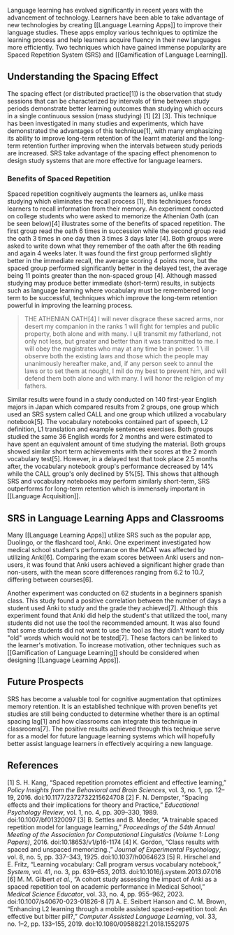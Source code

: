 Language learning has evolved significantly in recent years with the advancement of technology. Learners have been able to take advantage of new technologies by creating [[Language Learning Apps]] to improve their language studies. These apps employ various techniques to optimize the learning process and help learners acquire fluency in their new languages more efficiently. Two techniques which have gained immense popularity are Spaced Repetition System (SRS) and [[Gamification of Language Learning]]. 

## Understanding the Spacing Effect
The spacing effect (or distributed practice[1]) is the observation that study sessions that can be characterized by intervals of time between study periods demonstrate better learning outcomes than studying which occurs in a single continuous session (mass studying) [1]  [2]  [3]. This technique has been investigated in many studies and experiments, which have demonstrated the advantages of this technique[1], with many emphasizing its ability to improve long-term retention of the learnt material and the long-term retention further improving when the intervals between study periods are increased. SRS take advantage of the spacing effect phenomenon to design study systems that are more effective for language learners. 

### Benefits of Spaced Repetition
Spaced repetition cognitively augments the learners as, unlike mass studying which eliminates the recall process [1], this techniques forces learners to recall information from their memory. An experiment conducted on college students who were asked to memorize the Athenian Oath (can be seen below)[4] illustrates some of the benefits of spaced repetition. The first group read the oath 6 times in succession while the second group read the oath 3 times in one day then 3 times 3 days later [4]. Both groups were asked to write down what they remember of the oath after the 6th reading and again 4 weeks later. It was found the first group performed slightly better in the immediate recall, the average scoring 4 points more, but the spaced group performed significantly better in the delayed test, the average being 11 points greater than the non-spaced group [4]. Although massed studying may produce better immediate (short-term) results, in subjects such as language learning where vocabulary must be remembered long-term to be successful, techniques which improve the long-term retention powerful in improving the learning process. 

> THE ATHENIAN OATH[4]
> I will never disgrace these sacred arms, nor desert my companion in the ranks 1 will fight for temples and public property, both alone and with many. I ujll transmit my fatherland, not only not less, but greater and better than it was transmitted to me. I will obey the magistrates who may at any time be in power. 1 \\ ill observe both the existing laws and those which the people may unanimously hereafter make, and, if any person seek to annul the laws or to set them at nought, I mil do my best to prevent him, and will defend them both alone and with many. I will honor the religion of my fathers.


Similar results were found in a study conducted on 140 first-year English majors in Japan which compared results from 2 groups, one group which used an SRS system called CALL and one group which utilized a vocabulary notebook[5]. The vocabulary notebooks contained part of speech, L2 definition, L1 translation and example sentences exercises. Both groups studied the same 36 English words for 2 months and were estimated to have spent an equivalent amount of time studying the material. Both groups showed similar short term achievements with their scores at the 2 month vocabulary test[5]. However, in a delayed test that took place 2.5 months after, the vocabulary notebook group's performance decreased by 14% while the CALL group's only declined by 5%[5]. This shows that although SRS and vocabulary notebooks may perform similarly short-term, SRS outperforms for long-term retention which is immensely important in [[Language Acquisition]].

## SRS in Language Learning Apps and Classrooms
Many [[Language Learning Apps]] utilize SRS such as the popular app, Duolingo, or the flashcard tool, Anki. One experiment investigated how medical school student's performance on the MCAT was affected by utilizing Anki[6]. Comparing the exam scores between Anki users and non-users, it was found that Anki users achieved a significant higher grade than non-users, with the mean score differences ranging from 6.2 to 10.7, differing between courses[6]. 

Another experiment was conducted on 62 students in a beginners spanish class. This study found a positive correlation between the number of days a student used Anki to study and the grade they achieved[7]. Although this experiment found that Anki did help the student's that utilized the tool, many students did not use the tool the recommended amount. It was also found that some students did not want to use the tool as they didn't want to study "old" words which would not be tested[7]. These factors can be linked to the learner's motivation. To increase motivation, other techniques such as [[Gamification of Language Learning]] should be considered when designing [[Language Learning Apps]]. 

## Future Prospects
SRS has become a valuable tool for cognitive augmentation that optimizes memory retention. It is an established technique with proven benefits yet studies are still being conducted to determine whether there is an optimal spacing lag[1] and how classrooms can integrate this technique in classrooms[7]. The positive results achieved through this technique serve for as a model for future language learning systems which will hopefully better assist language learners in effectively acquiring a new language.

## References
[1] S. H. Kang, “Spaced repetition promotes efficient and effective learning,” _Policy Insights from the Behavioral and Brain Sciences_, vol. 3, no. 1, pp. 12–19, 2016. doi:10.1177/2372732215624708
[2] F. N. Dempster, “Spacing effects and their implications for theory and Practice,” _Educational Psychology Review_, vol. 1, no. 4, pp. 309–330, 1989. doi:10.1007/bf01320097
[3] B. Settles and B. Meeder, “A trainable spaced repetition model for language learning,” _Proceedings of the 54th Annual Meeting of the Association for Computational Linguistics (Volume 1: Long Papers)_, 2016. doi:10.18653/v1/p16-1174
[4] K. Gordon, “Class results with spaced and unspaced memorizing.,” _Journal of Experimental Psychology_, vol. 8, no. 5, pp. 337–343, 1925. doi:10.1037/h0064623
[5] R. Hirschel and E. Fritz, “Learning vocabulary: Call program versus vocabulary notebook,” _System_, vol. 41, no. 3, pp. 639–653, 2013. doi:10.1016/j.system.2013.07.016
[6] M. M. Gilbert _et al._, “A cohort study assessing the impact of Anki as a spaced repetition tool on academic performance in Medical School,” _Medical Science Educator_, vol. 33, no. 4, pp. 955–962, 2023. doi:10.1007/s40670-023-01826-8
[7] A. E. Seibert Hanson and C. M. Brown, “Enhancing L2 learning through a mobile assisted spaced-repetition tool: An effective but bitter pill?,” _Computer Assisted Language Learning_, vol. 33, no. 1–2, pp. 133–155, 2019. doi:10.1080/09588221.2018.1552975
